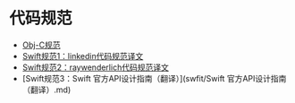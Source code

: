 # 代码规范

* [Obj-C规范](Obj-C规范.md)
* [Swift规范1：linkedin代码规范译文](swfit/Swift-linkedin译文.md)
* [Swift规范2：raywenderlich代码规范译文](swfit/Swift-raywenderlich译文.md)
* [Swift规范3：Swift 官方API设计指南（翻译）](swfit/Swift 官方API设计指南（翻译）.md)